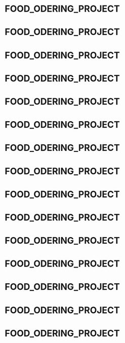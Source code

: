 # FOOD_ODERING_PROJECT
# FOOD_ODERING_PROJECT
# FOOD_ODERING_PROJECT
# FOOD_ODERING_PROJECT
# FOOD_ODERING_PROJECT
# FOOD_ODERING_PROJECT
# FOOD_ODERING_PROJECT
# FOOD_ODERING_PROJECT
# FOOD_ODERING_PROJECT
# FOOD_ODERING_PROJECT
# FOOD_ODERING_PROJECT
# FOOD_ODERING_PROJECT
# FOOD_ODERING_PROJECT
# FOOD_ODERING_PROJECT
# FOOD_ODERING_PROJECT
